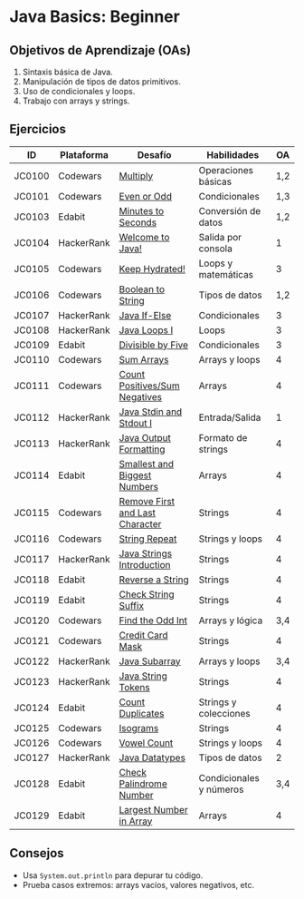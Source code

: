 # Java Basics: Beginner

## Objetivos de Aprendizaje (OAs)
1. Sintaxis básica de Java.
2. Manipulación de tipos de datos primitivos.
3. Uso de condicionales y loops.
4. Trabajo con arrays y strings.

## Ejercicios

| ID     | Plataforma  | Desafío                                                                 | Habilidades                          | OA  |
|--------|-------------|-------------------------------------------------------------------------|--------------------------------------|-----|
| JC0100 | Codewars    | [Multiply](https://www.codewars.com/kata/50654ddff44f800200000004)      | Operaciones básicas                  | 1,2 |
| JC0101 | Codewars    | [Even or Odd](https://www.codewars.com/kata/53da3dbb4a5168369a0000fe)   | Condicionales                        | 1,3 |
| JC0103 | Edabit      | [Minutes to Seconds](https://edabit.com/challenge/8q54MKnRrm89pSLmW)    | Conversión de datos                  | 1,2 |
| JC0104 | HackerRank  | [Welcome to Java!](https://www.hackerrank.com/challenges/welcome-to-java) | Salida por consola                   | 1   |
| JC0105 | Codewars    | [Keep Hydrated!](https://www.codewars.com/kata/582cb0224e56e068d800003c)| Loops y matemáticas                  | 3   |
| JC0106 | Codewars    | [Boolean to String](https://www.codewars.com/kata/551b4501ac0447318f0009cd) | Tipos de datos                      | 1,2 |
| JC0107 | HackerRank  | [Java If-Else](https://www.hackerrank.com/challenges/java-if-else)      | Condicionales                        | 3   |
| JC0108 | HackerRank  | [Java Loops I](https://www.hackerrank.com/challenges/java-loops-i)      | Loops                                | 3   |
| JC0109 | Edabit      | [Divisible by Five](https://edabit.com/challenge/SLegK4jNvLgvC5XfL)     | Condicionales                        | 3   |
| JC0110 | Codewars    | [Sum Arrays](https://www.codewars.com/kata/53dc54212259ed3d4f00071c)    | Arrays y loops                       | 4   |
| JC0111 | Codewars    | [Count Positives/Sum Negatives](https://www.codewars.com/kata/576bb71bbbcf0951d5000044) | Arrays                     | 4   |
| JC0112 | HackerRank  | [Java Stdin and Stdout I](https://www.hackerrank.com/challenges/java-stdin-and-stdout-1) | Entrada/Salida           | 1   |
| JC0113 | HackerRank  | [Java Output Formatting](https://www.hackerrank.com/challenges/java-output-formatting) | Formato de strings      | 4   |
| JC0114 | Edabit      | [Smallest and Biggest Numbers](https://edabit.com/challenge/Q3n42rEWanZSTmsJm) | Arrays                   | 4   |
| JC0115 | Codewars    | [Remove First and Last Character](https://www.codewars.com/kata/56bc28ad5bdaeb4876000d7e) | Strings               | 4   |
| JC0116 | Codewars    | [String Repeat](https://www.codewars.com/kata/57a0e5c372292dd76d000d7e) | Strings y loops                      | 4   |
| JC0117 | HackerRank  | [Java Strings Introduction](https://www.hackerrank.com/challenges/java-strings-introduction) | Strings      | 4   |
| JC0118 | Edabit      | [Reverse a String](https://edabit.com/challenge/5gnyJw8N8YrvyyTLh)     | Strings                              | 4   |
| JC0119 | Edabit      | [Check String Suffix](https://edabit.com/challenge/YTECpnCCeJsYqYvfF)  | Strings                              | 4   |
| JC0120 | Codewars    | [Find the Odd Int](https://www.codewars.com/kata/54da5a58ea159efa38000836) | Arrays y lógica              | 3,4 |
| JC0121 | Codewars    | [Credit Card Mask](https://www.codewars.com/kata/5412509bd436bd33920011bc) | Strings                  | 4   |
| JC0122 | HackerRank  | [Java Subarray](https://www.hackerrank.com/challenges/java-negative-subarray) | Arrays y loops          | 3,4 |
| JC0123 | HackerRank  | [Java String Tokens](https://www.hackerrank.com/challenges/java-string-tokens) | Strings               | 4   |
| JC0124 | Edabit      | [Count Duplicates](https://edabit.com/challenge/ENNmwseEab73TMoBc)     | Strings y colecciones                | 4   |
| JC0125 | Codewars    | [Isograms](https://www.codewars.com/kata/54ba84be607a92aa900000f1)     | Strings                              | 4   |
| JC0126 | Codewars    | [Vowel Count](https://www.codewars.com/kata/54ff3102c1bad923760001f3)  | Strings y loops                      | 4   |
| JC0127 | HackerRank  | [Java Datatypes](https://www.hackerrank.com/challenges/java-datatypes) | Tipos de datos                       | 2   |
| JC0128 | Edabit      | [Check Palindrome Number](https://edabit.com/challenge/tMrbB6cwZDWGjvKKj) | Condicionales y números      | 3,4 |
| JC0129 | Edabit      | [Largest Number in Array](https://edabit.com/challenge/hymPkXdhmDQLe87QT) | Arrays                   | 4   |

## Consejos
- Usa `System.out.println` para depurar tu código.
- Prueba casos extremos: arrays vacíos, valores negativos, etc.